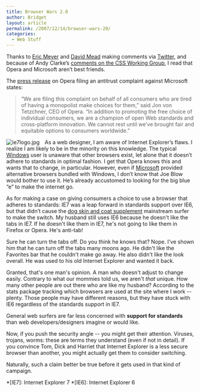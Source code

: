 ```yaml
---
title: Browser Wars 2.0
author: Bridget
layout: article
permalink: /2007/12/14/browser-wars-20/
categories:
  - Web Stuff
---
```

Thanks to [Eric Meyer][1] and [David Mead][2] making comments via [Twitter][3], and because of Andy Clarke&#8217;s [comments on the CSS Working Group][4], I read that Opera and Microsoft aren&#8217;t best friends.<!--more-->

The [press release][5] on Opera filing an antitrust complaint against Microsoft states:

> &#8220;We are filing this complaint on behalf of all consumers who are tired of having a monopolist make choices for them,&#8221; said Jon von Tetzchner, CEO of Opera. &#8220;In addition to promoting the free choice of individual consumers, we are a champion of open Web standards and cross-platform innovation. We cannot rest until we&#8217;ve brought fair and equitable options to consumers worldwide.&#8221;

<img src="http://shallowthoughts.org/wp-content/uploads/2007/12/ie7logo.thumbnail.jpg" style="float: left; margin-right: 1em" alt="ie7logo.jpg" />As a web designer, I am aware of Internet Explorer&#8217;s flaws. I realize I am likely to be in the minority on this knowledge. The typical [Windows][6] user is unaware that other browsers exist, let alone that it doesn&#8217;t adhere to standards in optimal fashion. I get that Opera knows this and wants that to change, in particular. However, even if [Microsoft][7] provided alternative browsers bundled with Windows, I don&#8217;t know that Joe Blow would bother to use it. He&#8217;s already accustomed to looking for the big blue &#8220;e&#8221; to make the internet go.

As for making a case on giving consumers a choice to use a browser that adheres to standards: IE7 was a leap forward in standards support over IE6, but that didn&#8217;t cause the <span id=lclap><a href=http://blogsbycity.com/lib/pet-vitamins/dog-skin-and-coat-supplement.html>dog skin and coat supplement</a></span>
mainstream surfer to make the switch. My husband still uses IE6 because he doesn't like the tabs in IE7. If he doesn't like them in IE7, he's not going to like them in Firefox or Opera. He's anti-tab!

Sure he can turn the tabs off. Do you think he knows that? Nope. I've shown him that he can turn off the tabs many moons ago. He didn't like the Favorites bar that he couldn't make go away. He also didn't like the look overall. He was used to his old Internet Explorer and wanted it back.

Granted, that's one man's opinion. A man who doesn't adjust to change easily. Contrary to what our mommies told us, we aren't *that* unique. How many other people are out there who are like my husband? According to the stats package tracking which browsers are used at the site where I work -- plenty. Those people may have different reasons, but they have stuck with IE6 regardless of the standards support in IE7.

General web surfers are far less concerned with **support for standards** than web developers/designers imagine or would like.

Now, if you push the security angle -- you might get their attention. Viruses, trojans, worms: these are terms they understand (even if not in detail). If you convince Tom, Dick and Harriet that Internet Explorer is a less secure browser than another, you might actually get them to consider switching.

Naturally, such a claim better be true before it gets used in that kind of campaign.

 [1]: http://meyerweb.com/eric/thoughts/2007/12/13/bad-timing/ "Meyerweb"
 [2]: http://www.refreshcleveland.org/2007/12/13/andy-clarkes-rallying-cry-for-css/ "Refresh Cleveland"
 [3]: http://twitter.com "Twitter"
 [4]: http://www.stuffandnonsense.co.uk/malarkey/more/css_unworking_group/ "Stuff and Nonsense"
 [5]: http://www.opera.com/pressreleases/en/2007/12/13/ "Opera press release"
 [6]: http://www.microsoft.com/windows/default.mspx "Windows"
 [7]: http://www.microsoft.com/en/us/default.aspx "Microsoft"

 *[IE7]: Internet Explorer 7
 *[IE6]: Internet Explorer 6